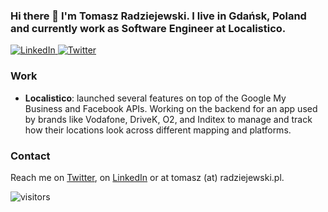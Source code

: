 ### Hi there 👋 I'm Tomasz Radziejewski. I live in Gdańsk, Poland and currently work as Software Engineer at Localistico.

<p>
  <a href="https://www.linkedin.com/in/radziejewski/" target="_blank">
    <img alt="LinkedIn" src="https://img.shields.io/badge/linkedin-%230077B5.svg?&style=for-the-badge&logo=linkedin&logoColor=white" />
  </a>
  <a href="https://twitter.com/tradziej" target="_blank">
    <img alt="Twitter" src="https://img.shields.io/twitter/follow/tradziej?style=social" />
  </a> 
</p>

### Work

- **Localistico**: launched several features on top of the Google My Business and Facebook APIs. Working on the backend for an app used by brands like
  Vodafone, DriveK, O2, and Inditex to manage and track how their locations look across different mapping and platforms.

### Contact

Reach me on [Twitter](https://twitter.com/tradziej), on [LinkedIn](https://www.linkedin.com/in/radziejewski/) or at tomasz (at) radziejewski.pl.

![visitors](https://visitor-badge.glitch.me/badge?page_id=tradziej.count_visitors)
